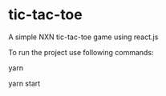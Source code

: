# tic-tac-toe
A simple NXN tic-tac-toe game using react.js


To run the project use following commands:

yarn

yarn start
